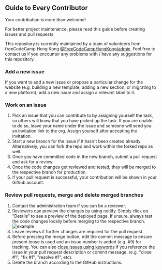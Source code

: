 ## Guide to Every Contributor
Your contribution is more than welcome!

For better project maintenance, please read this guide before creating issues and pull requests. 

This repository is currently maintained by a team of volunteers from freeCodeCamp Hong Kong [@FreeCodeCampHongKong/admin](https://github.com/orgs/FreeCodeCampHongKong/teams/admin/members). Feel free to contact us if you encounter any problems with / have any suggestions for this repository.

### Add a new issue
If you want to add a new issue or propose a particular change for the website (e.g. building a new template, adding a new section, or migrating to a new platform), add a new issue and assign a relevant label to it.

### Work on an issue
1. Pick an issue that you can contribute to by assigning yourself the task, so others will know that you have picked up the task. If you are unable to do so, leave your name under the issue and someone will send you an invitation link to the org. Assign yourself after accepting the invitation.
2. Start a new branch for the issue if it hasn't been created already. Alternatively, you can fork the repo and work within the forked repo as well.
3. Once you have committed code in the new branch, submit a pull request and ask for a review.
4. Once the code changes get reviewed and tested, they will be merged to the respective branch for production.
5. If your pull request is successful, your contribution will be shown in your Github account.

### Review pull requests, merge and delete merged branches
1. Contact the administration team if you can be a reviewer.
2. Reviewers can preview the changes by using netlify. Simply click on "Details" to see a preview of the deployed page. If unsure, always test the code changes locally before merging to the respective branch. 
![example](https://user-images.githubusercontent.com/1437804/30513349-564e4bf2-9b34-11e7-92fa-29e13b36e1ea.png)
3. Leave reviews if further changes are required for the pull request.
4. Before pressing the merge button, edit the commit message to ensure present tense is used and an issue number is added (e.g. #9) for tracking. You can also [close issues using keywords](https://help.github.com/articles/closing-issues-using-keywords/) if you reference the issue in your pull request description or commit message. (e.g. "close #1", "fix #1", "resolve #1", etc).
5. Delete the branch according to the GitHub instructions.
